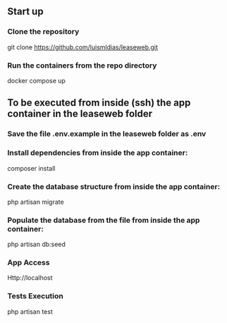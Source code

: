
## Start up

### Clone the repository

git clone https://github.com/luismldias/leaseweb.git

### Run the containers from the repo directory

docker compose up

## To be executed from inside (ssh) the app container in the leaseweb folder

### Save the file .env.example in the leaseweb folder as .env


### Install dependencies from inside the app container:
composer install

### Create the database structure from inside the app container:
php artisan migrate

### Populate the database from the file from inside the app container:
php artisan db:seed

### App Access
Http://localhost


### Tests Execution

php artisan test




